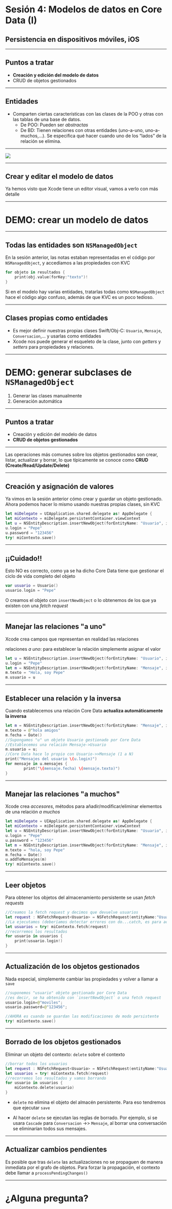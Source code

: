 
# Sesión 4: Modelos de datos en Core Data (I)
## Persistencia en dispositivos móviles, iOS


---

## Puntos a tratar

- **Creación y edición del modelo de datos**
- CRUD de objetos gestionados


---

## Entidades

- Comparten ciertas características con las clases de la POO y otras con las tablas de una base de datos. 
    - De POO: Pueden ser *abstractas* 
    - De BD: Tienen relaciones con otras entidades (uno-a-uno, uno-a-muchos,…). Se especifica qué hacer cuando uno de los “lados” de la relación se elimina.


---

![](img/modelo_datos.png)

---

## Crear y editar el modelo de datos

Ya hemos visto que Xcode tiene un editor visual, vamos a verlo con más detalle

---

# DEMO: crear un modelo de datos 

---

## Todas las entidades son `NSManagedObject`

En la sesión anterior, las notas estaban representadas en el código por `NSManagedObject`, y accedíamos a las propiedades con KVC

```swift
for objeto in resultados {
    print(obj.value(forKey:"texto")!
} 
```

Si en el modelo hay varias entidades, tratarlas todas como `NSManagedObject` hace el código algo confuso, además de que KVC es un poco tedioso.

---

## Clases propias como entidades

- Es mejor definir nuestras propias clases Swift/Obj-C: `Usuario`, `Mensaje`, `Conversacion`,... y usarlas como entidades
- Xcode nos puede generar el esqueleto de la clase, junto con *getters* y *setters* para propiedades y relaciones.

---

# DEMO: generar subclases de `NSManagedObject`

1. Generar las clases manualmente
2. Generación automática

---


## Puntos a tratar

- Creación y edición del modelo de datos
- **CRUD de objetos gestionados**


---

Las operaciones más comunes sobre los objetos gestionados son crear, listar, actualizar y borrar, lo que típicamente se conoce como **CRUD (Create/Read/Update/Delete)**

---

## Creación y asignación de valores

Ya vimos en la sesión anterior cómo crear y guardar un objeto gestionado. Ahora podemos hacer lo mismo usando nuestras propias clases, sin KVC

```swift
let miDelegate = UIApplication.shared.delegate as! AppDelegate {
let miContexto = miDelegate.persistentContainer.viewContext
let u = NSEntityDescription.insertNewObject(forEntityName: "Usuario", into: miContexto) as! Usuario
u.login = "Pepe"
u.password = "123456"
try! miContexto.save()
```

---

## ¡¡Cuidado!!

Esto NO es correcto, como ya se ha dicho Core Data tiene que gestionar el ciclo de vida completo del objeto

```swift
var usuario = Usuario()
usuario.login = "Pepe"
```

O creamos el objeto con `insertNewObject` o lo obtenemos de los que ya existen con una *fetch request*

---

## Manejar las relaciones "a uno"

Xcode crea campos que representan en realidad las relaciones

relaciones *a uno*: para establecer la relación simplemente asignar el valor

```swift
let u = NSEntityDescription.insertNewObject(forEntityName: "Usuario", into: miContexto) as! Usuario
u.login = "Pepe"
let m = NSEntityDescription.insertNewObject(forEntityName: "Mensaje", into: miContexto) as! Mensaje
m.texto = "Hola, soy Pepe"
m.usuario = u
```

---

## Establecer una relación y la inversa

Cuando establecemos una relación Core Data **actualiza automáticamente la inversa**

```swift
let m = NSEntityDescription.insertNewObject(forEntityName: "Mensaje", into:miContexto) as! Mensaje 
m.texto = @"hola amigos"
m.fecha = Date()
//Supongamos "u" un objeto Usuario gestionado por Core Data
//Establecemos una relación Mensaje->Usuario
m.usuario = u;
//Core Data hace lo propio con Usuario->>Mensaje (1 a N)
print("Mensajes del usuario \(u.login)")
for mensaje in u.mensajes {
        print("\(mensaje.fecha) \(mensaje.texto)")
}
```

---

## Manejar las relaciones "a muchos"

Xcode crea *accesores*, métodos para añadir/modificar/eliminar elementos de una relación *a muchos*

```swift
let miDelegate = UIApplication.shared.delegate as! AppDelegate {
let miContexto = miDelegate.persistentContainer.viewContext
let u = NSEntityDescription.insertNewObject(forEntityName: "Usuario", into: miContexto) as! Usuario
u.login = "Pepe"
u.password = "123456"
let m = NSEntityDescription.insertNewObject(forEntityName: "Mensaje", into: miContexto) as! Mensaje
m.texto = "hola, soy Pepe"
m.fecha = Date()
u.addToMensajes(m)
try! miContexto.save() 
```


---

## Leer objetos

Para obtener los objetos del almacenamiento persistente se usan *fetch requests*

```swift
//Creamos la fetch request y decimos que devuelve usuarios
let request : NSFetchRequest<Usuario> = NSFetchRequest(entityName:"Usuario")
//La ejecutamos (deberíamos detectar errores con do...catch, es para acortar el ejemplo)
let usuarios = try! miContexto.fetch(request)
//recorremos los resultados
for usuario in usuarios {
    print(usuario.login!)
}
```


---

## Actualización de los objetos gestionados

Nada especial, simplemente cambiar las propiedades y volver a llamar a `save`

```swift
//suponemos "usuario" objeto gestionado por Core Data
//es decir, se ha obtenido con `insertNewObject` o una fetch request
usuario.login=@"moviles";
usuario.password=@"123456";

//AHORA es cuando se guardan las modificaciones de modo persistente
try! miContexto.save() 
```


---

## Borrado de los objetos gestionados

Eliminar un objeto del contexto: `delete` sobre el contexto

```swift
//borrar todos los usuarios
let request : NSFetchRequest<Usuario> = NSFetchRequest(entityName:"Usuario")
let usuarios = try! miContexto.fetch(request)
//recorremos los resultados y vamos borrando
for usuario in usuarios {
    miContexto.delete(usuario)
}
```

- `delete` no elimina el objeto del almacén persistente. Para eso tendremos que ejecutar `save`

- Al hacer `delete` se ejecutan las reglas de borrado. Por ejemplo, si se usara `Cascade` para `Conversacion` ->> `Mensaje`, al borrar una conversación se eliminarían todos sus mensajes. 

---

## Actualizar cambios pendientes

Es posible que tras  `delete` las actualizaciones no se propaguen de manera inmediata por el grafo de objetos. Para forzar la propagación, el contexto debe llamar a `processPendingChanges()`


---


# ¿Alguna pregunta?